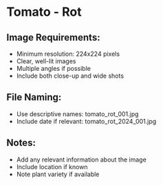 # Tomato - Rot

## Image Requirements:
- Minimum resolution: 224x224 pixels
- Clear, well-lit images
- Multiple angles if possible
- Include both close-up and wide shots

## File Naming:
- Use descriptive names: tomato_rot_001.jpg
- Include date if relevant: tomato_rot_2024_001.jpg

## Notes:
- Add any relevant information about the image
- Include location if known
- Note plant variety if available
